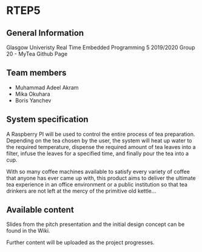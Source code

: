 # RTEP5

## General Information
Glasgow Univeristy
Real Time Embedded Programming 5 2019/2020
Group 20 - MyTea Github Page

## Team members
* Muhammad Adeel Akram
* Mika Okuhara
* Boris Yanchev

## System specification
A Raspberry PI will be used to control the entire process of tea preparation. Depending on the tea chosen by the user, the system will heat up water to the required temperature, dispense the required amount of tea leaves into a filter, infuse the leaves for a specified time, and finally pour the tea into a cup.

With so many coffee machines available to satisfy every variety of coffee that anyone has ever came up with, this product aims to deliver the ultimate tea experience in an office environment or a public institution so that tea drinkers are not left at the mercy of the primitive old kettle...

## Available content
Slides from the pitch presentation and the initial design concept can be found in the Wiki.

Further content will be uploaded as the project progresses.
